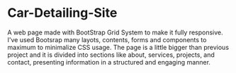 # Car-Detailing-Site
A web page made with BootStrap Grid System to make it fully responsive. I've used Bootsrap many layots, contents, forms and components to maximum to minimalize CSS usage. The page is a little bigger than previous project and it is divided into sections like about, services, projects, and contact, presenting information in a structured and engaging manner.
